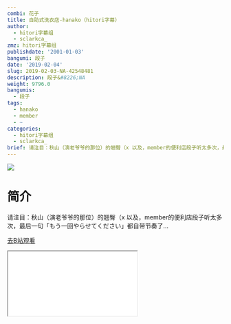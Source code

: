 ```yaml
---
combi: 花子
title: 自助式洗衣店-hanako（hitori字幕）
author:
  - hitori字幕组
  - sclarkca_
zmz: hitori字幕组
publishdate: '2001-01-03'
bangumi: 段子
date: '2019-02-04'
slug: 2019-02-03-NA-42548481
description: 段子&#8226;NA
weight: 9796.0
bangumis:
  - 段子
tags:
  - hanako
  - member
  - ~
categories:
  - hitori字幕组
  - sclarkca_
brief: 请注目：秋山（演老爷爷的那位）的翘臀（x 以及，member的便利店段子听太多次，最后一句「もう一回やらせてください」都自带节奏了…
---
```

![](https://i.imgur.com/CGNOl2G.jpg)
# 简介  
请注目：秋山（演老爷爷的那位）的翘臀（x
以及，member的便利店段子听太多次，最后一句「もう一回やらせてください」都自带节奏了…  

[去B站观看](https://www.bilibili.com/video/av42548481/)
<div class ="resp-container"><iframe class="testiframe" src="//player.bilibili.com/player.html?aid=42548481"", scrolling="no", allowfullscreen="true" > </iframe></div> 

